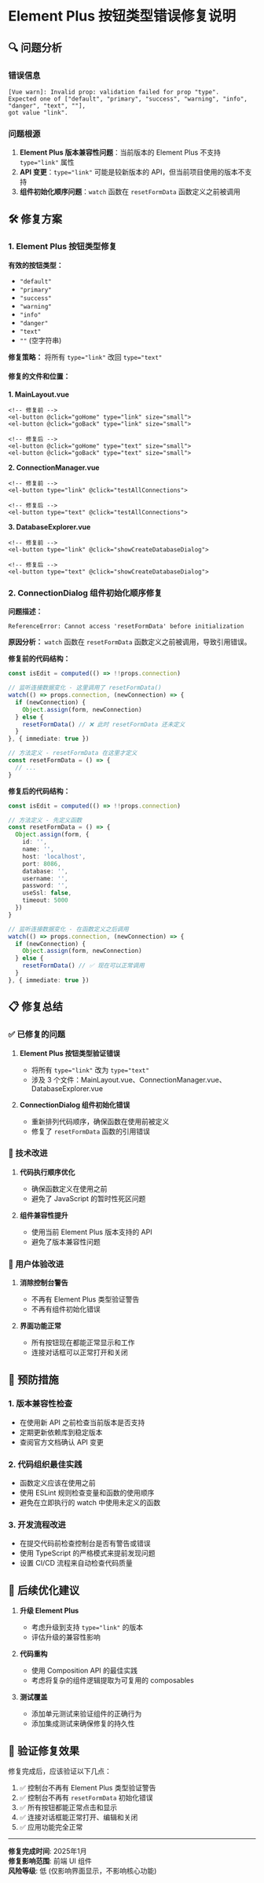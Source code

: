 # Element Plus 按钮类型错误修复说明

## 🔍 问题分析

### 错误信息
```
[Vue warn]: Invalid prop: validation failed for prop "type". 
Expected one of ["default", "primary", "success", "warning", "info", "danger", "text", ""], 
got value "link".
```

### 问题根源
1. **Element Plus 版本兼容性问题**：当前版本的 Element Plus 不支持 `type="link"` 属性
2. **API 变更**：`type="link"` 可能是较新版本的 API，但当前项目使用的版本不支持
3. **组件初始化顺序问题**：`watch` 函数在 `resetFormData` 函数定义之前被调用

## 🛠️ 修复方案

### 1. Element Plus 按钮类型修复

**有效的按钮类型：**
- `"default"`
- `"primary"`
- `"success"`
- `"warning"`
- `"info"`
- `"danger"`
- `"text"`
- `""` (空字符串)

**修复策略：**
将所有 `type="link"` 改回 `type="text"`

#### 修复的文件和位置：

**1. MainLayout.vue**
```vue
<!-- 修复前 -->
<el-button @click="goHome" type="link" size="small">
<el-button @click="goBack" type="link" size="small">

<!-- 修复后 -->
<el-button @click="goHome" type="text" size="small">
<el-button @click="goBack" type="text" size="small">
```

**2. ConnectionManager.vue**
```vue
<!-- 修复前 -->
<el-button type="link" @click="testAllConnections">

<!-- 修复后 -->
<el-button type="text" @click="testAllConnections">
```

**3. DatabaseExplorer.vue**
```vue
<!-- 修复前 -->
<el-button type="link" @click="showCreateDatabaseDialog">

<!-- 修复后 -->
<el-button type="text" @click="showCreateDatabaseDialog">
```

### 2. ConnectionDialog 组件初始化顺序修复

**问题描述：**
```
ReferenceError: Cannot access 'resetFormData' before initialization
```

**原因分析：**
`watch` 函数在 `resetFormData` 函数定义之前被调用，导致引用错误。

**修复前的代码结构：**
```typescript
const isEdit = computed(() => !!props.connection)

// 监听连接数据变化 - 这里调用了 resetFormData()
watch(() => props.connection, (newConnection) => {
  if (newConnection) {
    Object.assign(form, newConnection)
  } else {
    resetFormData() // ❌ 此时 resetFormData 还未定义
  }
}, { immediate: true })

// 方法定义 - resetFormData 在这里才定义
const resetFormData = () => {
  // ...
}
```

**修复后的代码结构：**
```typescript
const isEdit = computed(() => !!props.connection)

// 方法定义 - 先定义函数
const resetFormData = () => {
  Object.assign(form, {
    id: '',
    name: '',
    host: 'localhost',
    port: 8086,
    database: '',
    username: '',
    password: '',
    useSsl: false,
    timeout: 5000
  })
}

// 监听连接数据变化 - 在函数定义之后调用
watch(() => props.connection, (newConnection) => {
  if (newConnection) {
    Object.assign(form, newConnection)
  } else {
    resetFormData() // ✅ 现在可以正常调用
  }
}, { immediate: true })
```

## 📋 修复总结

### ✅ 已修复的问题

1. **Element Plus 按钮类型验证错误**
   - 将所有 `type="link"` 改为 `type="text"`
   - 涉及 3 个文件：MainLayout.vue、ConnectionManager.vue、DatabaseExplorer.vue

2. **ConnectionDialog 组件初始化错误**
   - 重新排列代码顺序，确保函数在使用前被定义
   - 修复了 `resetFormData` 函数的引用错误

### 🔧 技术改进

1. **代码执行顺序优化**
   - 确保函数定义在使用之前
   - 避免了 JavaScript 的暂时性死区问题

2. **组件兼容性提升**
   - 使用当前 Element Plus 版本支持的 API
   - 避免了版本兼容性问题

### 🚀 用户体验改进

1. **消除控制台警告**
   - 不再有 Element Plus 类型验证警告
   - 不再有组件初始化错误

2. **界面功能正常**
   - 所有按钮现在都能正常显示和工作
   - 连接对话框可以正常打开和关闭

## 📝 预防措施

### 1. 版本兼容性检查
- 在使用新 API 之前检查当前版本是否支持
- 定期更新依赖库到稳定版本
- 查阅官方文档确认 API 变更

### 2. 代码组织最佳实践
- 函数定义应该在使用之前
- 使用 ESLint 规则检查变量和函数的使用顺序
- 避免在立即执行的 watch 中使用未定义的函数

### 3. 开发流程改进
- 在提交代码前检查控制台是否有警告或错误
- 使用 TypeScript 的严格模式来提前发现问题
- 设置 CI/CD 流程来自动检查代码质量

## 🔮 后续优化建议

1. **升级 Element Plus**
   - 考虑升级到支持 `type="link"` 的版本
   - 评估升级的兼容性影响

2. **代码重构**
   - 使用 Composition API 的最佳实践
   - 考虑将复杂的组件逻辑提取为可复用的 composables

3. **测试覆盖**
   - 添加单元测试来验证组件的正确行为
   - 添加集成测试来确保修复的持久性

## 🎯 验证修复效果

修复完成后，应该验证以下几点：

1. ✅ 控制台不再有 Element Plus 类型验证警告
2. ✅ 控制台不再有 `resetFormData` 初始化错误
3. ✅ 所有按钮都能正常点击和显示
4. ✅ 连接对话框能正常打开、编辑和关闭
5. ✅ 应用功能完全正常

---

**修复完成时间**: 2025年1月  
**修复影响范围**: 前端 UI 组件  
**风险等级**: 低 (仅影响界面显示，不影响核心功能) 